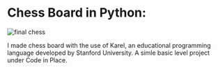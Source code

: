 # Chess Board in Python:
![final chess](https://user-images.githubusercontent.com/77860201/119250787-1677d880-bbc0-11eb-9f8e-82997b2e83bf.png)

I made chess board with the use of Karel, an educational programming language developed by Stanford University. 
A simle basic level project under Code in Place.
